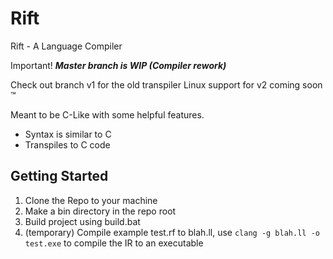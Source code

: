# Rift
Rift - A Language Compiler

Important!
***Master branch is WIP (Compiler rework)***

Check out branch v1 for the old transpiler
Linux support for v2 coming soon :tm:

Meant to be C-Like with some helpful features.
- Syntax is similar to C
- Transpiles to C code

## Getting Started
1) Clone the Repo to your machine
2) Make a bin directory in the repo root
3) Build project using build.bat
4) (temporary) Compile example test.rf to blah.ll, use `clang -g blah.ll -o test.exe` to compile the IR to an executable
